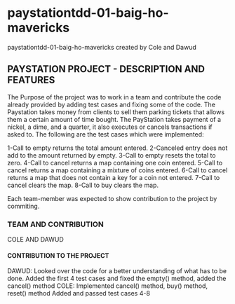 # paystationtdd-01-baig-ho-mavericks
paystationtdd-01-baig-ho-mavericks created by Cole and Dawud

## PAYSTATION PROJECT - DESCRIPTION AND FEATURES

The Purpose of the project was to work in a team and contribute the code already provided by adding test cases and fixing some of the code. The Paystation takes money from clients to sell them parking tickets that allows them a certain amount of time bought. The PayStation takes payment of a nickel, a dime, and a quarter, it also executes or cancels transactions if asked to.
The following are the test cases which were implemented:
  
  1-Call to empty returns the total amount entered. 
	2-Canceled entry does not add to the amount returned by empty. 
	3-Call to empty resets the total to zero. 
	4-Call to cancel returns a map containing one coin entered. 
	5-Call to cancel returns a map containing a mixture of coins entered.
	6-Call to cancel returns a map that does not contain a key for a coin not entered. 
	7-Call to cancel clears the map. 
	8-Call to buy clears the map.
  
Each team-member was expected to show contribution to the project by commiting.

### TEAM AND CONTRIBUTION

COLE AND DAWUD

#### CONTRIBUTION TO THE PROJECT

DAWUD:  Looked over the code for a better understanding of what has to be done. Added the first 4 test cases
        and fixed the empty() method, added the cancel() method 
COLE:   Implemented cancel() method, buy() method, reset() method
	Added and passed test cases 4-8


